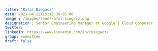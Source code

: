 ```yaml
---
title: "Rafal Biegacz"
date: 2021-04-22T15:12:39-05:00
image : /images/team/rafal-biegacz.png
designation : Senior Engineering Manager at Google | Cloud Composer
twitter:
linkedin: https://www.linkedin.com/in/rbiegacz/
group: committee
draft: false
---
```


